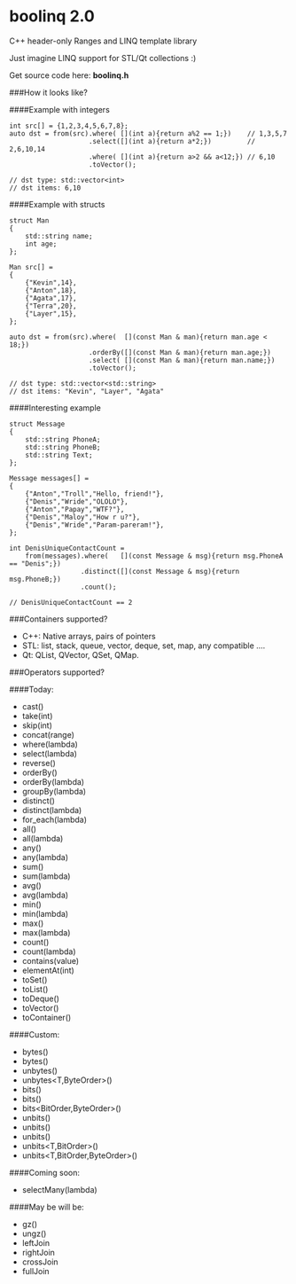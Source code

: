 boolinq 2.0
=======

C++ header-only Ranges and LINQ template library

Just imagine LINQ support for STL/Qt collections :)

Get source code here: **boolinq.h**

###How it looks like?

####Example with integers

```
int src[] = {1,2,3,4,5,6,7,8};
auto dst = from(src).where( [](int a){return a%2 == 1;})    // 1,3,5,7
                    .select([](int a){return a*2;})         // 2,6,10,14
                    .where( [](int a){return a>2 && a<12;}) // 6,10
                    .toVector();

// dst type: std::vector<int>
// dst items: 6,10
```

####Example with structs

```
struct Man
{
    std::string name;
    int age;
};

Man src[] =
{
    {"Kevin",14},
    {"Anton",18},
    {"Agata",17},
    {"Terra",20},
    {"Layer",15},
};

auto dst = from(src).where(  [](const Man & man){return man.age < 18;})
                    .orderBy([](const Man & man){return man.age;})
                    .select( [](const Man & man){return man.name;})
                    .toVector();

// dst type: std::vector<std::string>
// dst items: "Kevin", "Layer", "Agata"
```

####Interesting example

```
struct Message
{
    std::string PhoneA;
    std::string PhoneB;
    std::string Text;
};

Message messages[] =
{
    {"Anton","Troll","Hello, friend!"},
    {"Denis","Wride","OLOLO"},
    {"Anton","Papay","WTF?"},
    {"Denis","Maloy","How r u?"},
    {"Denis","Wride","Param-pareram!"},
};

int DenisUniqueContactCount =
    from(messages).where(   [](const Message & msg){return msg.PhoneA == "Denis";})
                  .distinct([](const Message & msg){return msg.PhoneB;})
                  .count();

// DenisUniqueContactCount == 2    
```

###Containers supported?

- C++: Native arrays, pairs of pointers
- STL: list, stack, queue, vector, deque, set, map, any compatible ....
- Qt: QList, QVector, QSet, QMap.

###Operators supported?

####Today:

- cast<T>()
- take(int)
- skip(int)
- concat(range)
- where(lambda)
- select(lambda)
- reverse()
- orderBy()
- orderBy(lambda)
- groupBy(lambda)
- distinct()
- distinct(lambda)
- for_each(lambda)
- all()
- all(lambda)
- any()
- any(lambda)
- sum()
- sum(lambda)
- avg()
- avg(lambda)
- min()
- min(lambda)
- max()
- max(lambda)
- count()
- count(lambda)
- contains(value)
- elementAt(int)
- toSet()
- toList()
- toDeque()
- toVector()
- toContainer<T>()

####Custom:

- bytes()
- bytes<ByteOrder>()
- unbytes<T>()
- unbytes<T,ByteOrder>()
- bits()
- bits<BitOrder>()
- bits<BitOrder,ByteOrder>()
- unbits()
- unbits<BitOrder>()
- unbits<T>()
- unbits<T,BitOrder>()
- unbits<T,BitOrder,ByteOrder>()

####Coming soon:

- selectMany(lambda)

####May be will be:

- gz()
- ungz()
- leftJoin
- rightJoin
- crossJoin
- fullJoin
